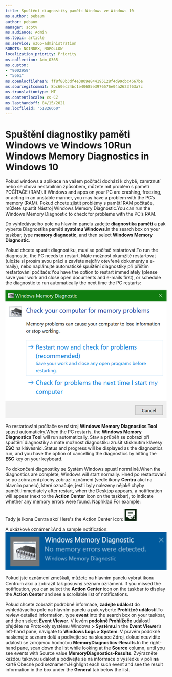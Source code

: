 ```yaml
---
title: Spuštění diagnostiky paměti Windows ve Windows 10
ms.author: pebaum
author: pebaum
manager: scotv
ms.audience: Admin
ms.topic: article
ms.service: o365-administration
ROBOTS: NOINDEX, NOFOLLOW
localization_priority: Priority
ms.collection: Adm_O365
ms.custom:
- "9002959"
- "5661"
ms.openlocfilehash: ff8f80b3df4e3809e844195128f4d99cbc4667be
ms.sourcegitcommit: 8bc60ec34bc1e40685e3976576e04a2623f63a7c
ms.translationtype: MT
ms.contentlocale: cs-CZ
ms.lasthandoff: 04/15/2021
ms.locfileid: "51826660"
---
```

# <a name="run-windows-memory-diagnostics-in-windows-10"></a><span data-ttu-id="466df-102">Spuštění diagnostiky paměti Windows ve Windows 10</span><span class="sxs-lookup"><span data-stu-id="466df-102">Run Windows Memory Diagnostics in Windows 10</span></span>

<span data-ttu-id="466df-103">Pokud windows a aplikace na vašem počítači dochází k chybě, zamrznutí nebo se chová nestabilním způsobem, můžete mít problém s pamětí POČÍTAČE (RAM).</span><span class="sxs-lookup"><span data-stu-id="466df-103">If Windows and apps on your PC are crashing, freezing, or acting in an unstable manner, you may have a problem with the PC’s memory (RAM).</span></span> <span data-ttu-id="466df-104">Pokud chcete zjistit problémy s pamětí RAM počítače, můžete spustit Nástroj Windows Memory Diagnostic.</span><span class="sxs-lookup"><span data-stu-id="466df-104">You can run the Windows Memory Diagnostic to check for problems with the PC’s RAM.</span></span>

<span data-ttu-id="466df-105">Do vyhledávacího pole na hlavním panelu zadejte **diagnostika paměti** a pak vyberte Diagnostika paměti **systému Windows**.</span><span class="sxs-lookup"><span data-stu-id="466df-105">In the search box on your taskbar, type **memory diagnostic**, and then select **Windows Memory Diagnostic**.</span></span> 

<span data-ttu-id="466df-106">Pokud chcete spustit diagnostiku, musí se počítač restartovat.</span><span class="sxs-lookup"><span data-stu-id="466df-106">To run the diagnostic, the PC needs to restart.</span></span> <span data-ttu-id="466df-107">Máte možnost okamžitě restartovat (uložte si prosím svou práci a zavřete nejdřív otevřené dokumenty a e-maily), nebo naplánujte automatické spuštění diagnostiky při příštím restartování počítače:</span><span class="sxs-lookup"><span data-stu-id="466df-107">You have the option to restart immediately (please save your work and close open documents and e-mails first), or schedule the diagnostic to run automatically the next time the PC restarts:</span></span>

![Diagnostika paměti systému Windows](media/windows-memory-diagnostic.png)

<span data-ttu-id="466df-109">Po restartování počítače se nástroj **Windows Memory Diagnostics Tool** spustí automaticky.</span><span class="sxs-lookup"><span data-stu-id="466df-109">When the PC restarts, the **Windows Memory Diagnostics Tool** will run automatically.</span></span> <span data-ttu-id="466df-110">Stav a průběh se zobrazí při spuštění diagnostiky a máte možnost diagnostiku zrušit stisknutím klávesy **ESC** na klávesnici.</span><span class="sxs-lookup"><span data-stu-id="466df-110">Status and progress will be displayed as the diagnostics run, and you have the option of cancelling the diagnostics by hitting the **ESC** key on your keyboard.</span></span>

<span data-ttu-id="466df-111">Po dokončení diagnostiky se Systém Windows spustí normálně.</span><span class="sxs-lookup"><span data-stu-id="466df-111">When the diagnostics are complete, Windows will start normally.</span></span>
<span data-ttu-id="466df-112">Hned po restartování se po zobrazení plochy zobrazí oznámení (vedle ikony **Centra** akcí na hlavním panelu), které označuje, jestli byly nalezeny nějaké chyby paměti.</span><span class="sxs-lookup"><span data-stu-id="466df-112">Immediately after restart, when the Desktop appears, a notification will appear (next to the **Action Center** icon on the taskbar), to indicate whether any memory errors were found.</span></span> <span data-ttu-id="466df-113">Například:</span><span class="sxs-lookup"><span data-stu-id="466df-113">For example:</span></span>

<span data-ttu-id="466df-114">Tady je ikona Centra akcí:</span><span class="sxs-lookup"><span data-stu-id="466df-114">Here's the Action Center icon:</span></span> ![Ikona Centra akcí](media/action-center-icon.png) 

<span data-ttu-id="466df-116">A ukázkové oznámení:</span><span class="sxs-lookup"><span data-stu-id="466df-116">And a sample notification:</span></span> ![Žádné chyby paměti](media/no-memory-errors.png)

<span data-ttu-id="466df-118">Pokud jste oznámení zmeškali, můžete na hlavním panelu  vybrat ikonu Centrum akcí a zobrazit tak posuvný seznam oznámení. </span><span class="sxs-lookup"><span data-stu-id="466df-118">If you missed the notification, you can select the **Action Center** icon  on the taskbar to display the **Action Center** and see a scrollable list of notifications.</span></span>

<span data-ttu-id="466df-119">Pokud chcete zobrazit podrobné informace, **zadejte událost** do vyhledávacího pole na hlavním panelu a pak vyberte **Prohlížeč událostí**.</span><span class="sxs-lookup"><span data-stu-id="466df-119">To review detailed information, type **event** into the search box on your taskbar, and then select **Event Viewer**.</span></span> <span data-ttu-id="466df-120">V levém **podokně Prohlížeče** událostí přejděte na Protokoly systému Windows **> Systému**.</span><span class="sxs-lookup"><span data-stu-id="466df-120">In the **Event Viewer**’s left-hand pane, navigate to **Windows Logs > System**.</span></span> <span data-ttu-id="466df-121">V pravém podokně naskenujte seznam dolů  a podívejte se na sloupec Zdroj, dokud neuvidíte události se zdrojovou hodnotou **MemoryDiagnostics-Results**.</span><span class="sxs-lookup"><span data-stu-id="466df-121">In the right-hand pane, scan down the list while looking at the **Source** column, until you see events with Source value **MemoryDiagnostics-Results**.</span></span> <span data-ttu-id="466df-122">Zvýrazněte každou takovou událost a podívejte se na informace o výsledku v poli **na** kartě Obecné pod seznamem.</span><span class="sxs-lookup"><span data-stu-id="466df-122">Highlight each such event and see the result information in the box under the **General** tab below the list.</span></span>
